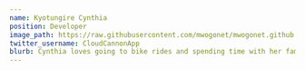 ```yaml
---
name: Kyotungire Cynthia
position: Developer
image_path: https://raw.githubusercontent.com/mwogonet/mwogonet.github.io/master/_staff_members/cynthia.jpeg
twitter_username: CloudCannonApp
blurb: Cynthia loves going to bike rides and spending time with her family.
---
```

